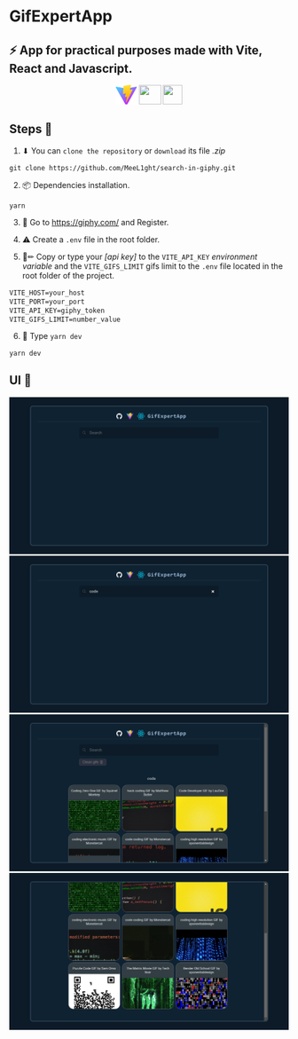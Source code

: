 # GifExpertApp

## ⚡ App for practical purposes made with Vite, React and Javascript.

<div align="center">
  <img
    src="./public/vite.svg"
    width="38px"
    height="35px"
    style="object-fit: cover;"
  />
  <img
    src="https://upload.wikimedia.org/wikipedia/commons/thumb/a/a7/React-icon.svg/640px-React-icon.svg.png"
    width="40px"
    height="35px"
    style="object-fit: cover;"
  />
  <img
    src="https://upload.wikimedia.org/wikipedia/commons/thumb/6/6a/JavaScript-logo.png/800px-JavaScript-logo.png"
    width="35px"
    height="35px"
    style="object-fit: cover;"
  />
</div>

## Steps 📌

1. ⬇ You can `clone the repository` or `download` its file *.zip*

```shell
git clone https://github.com/MeeL1ght/search-in-giphy.git
```

2. 📦 Dependencies installation.

```shell
yarn
```

3. 🔎 Go to https://giphy.com/ and Register.

4. ⚠ Create a `.env` file in the root folder.

5. 📄✏ Copy or type your *[api key]* to the `VITE_API_KEY` *environment variable* and the `VITE_GIFS_LIMIT` gifs limit to the `.env` file located in the root folder of the project.

```hack
VITE_HOST=your_host
VITE_PORT=your_port
VITE_API_KEY=giphy_token
VITE_GIFS_LIMIT=number_value
```

6. 🚀 Type `yarn dev`

```shell
yarn dev
```

## UI 🎨

<img
  src="./src/assets/1_capture.png"
  style="object-fit: cover;"
/>
<img
  src="./src/assets/2_capture.png"
  style="object-fit: cover;"
/>
<img
  src="./src/assets/3_capture.png"
  style="object-fit: cover;"
/>
<img
  src="./src/assets/4_capture.png"
  style="object-fit: cover;"
/>
